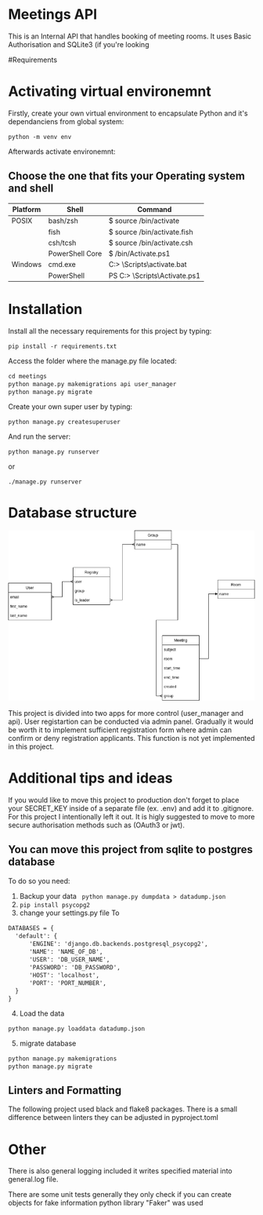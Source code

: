 # Meetings API

This is an Internal API that handles booking of meeting rooms. It uses Basic Authorisation and SQLite3 (if you're looking   

#Requirements


# Activating virtual environemnt 
Firstly, create your own virtual environment to encapsulate Python and it's dependanciens from global system:
```
python -m venv env
```

Afterwards activate environemnt:
## Choose the one that fits your Operating system and shell
| Platform      | Shell          | Command                              |
| --------------| ---------------|--------------------------------------|
| POSIX         | bash/zsh       | $ source <venv>/bin/activate         |
|               | fish           | $ source <venv>/bin/activate.fish    |
|               | csh/tcsh       | $ source <venv>/bin/activate.csh     |
|               | PowerShell Core| $ <venv>/bin/Activate.ps1            |
| Windows       | cmd.exe        | C:\> <venv>\Scripts\activate.bat     |
|               | PowerShell     | PS C:\> <venv>\Scripts\Activate.ps1  |


# Installation 

Install all the necessary requirements for this project by typing:

```
pip install -r requirements.txt
```
Access the folder where the manage.py file located: 

```
cd meetings
python manage.py makemigrations api user_manager
python manage.py migrate
```

Create your own super user by typing:

```
python manage.py createsuperuser
```
And run the server:
```
python manage.py runserver
```
or
```
./manage.py runserver
```


# Database structure
![Database ER diagram](https://github.com/CypressG/cct/blob/master/Documentation/database.png?raw=true)

 This project is divided into two apps for more control (user_manager and api). User registartion can be conducted via admin panel. Gradually it would be worth it to implement sufficient registration form where admin can confirm or deny registration applicants. This function is not yet implemented in this project.    

# Additional tips and ideas
If you would like to move this project to production don't forget to place your SECRET_KEY inside of a separate file (ex. .env) and add it to .gitignore. For this project I intentionally left it out. It is higly suggested to move to more secure authorisation methods such as  (OAuth3 or jwt). 
  
## You can move this project from sqlite to postgres database
  
  To do so you need:
  1) Backup your data 
  ``` python manage.py dumpdata > datadump.json```
  2) ```pip install psycopg2```
  3) change your settings.py file To
  ```
  DATABASES = {
    'default': {
        'ENGINE': 'django.db.backends.postgresql_psycopg2',
        'NAME': 'NAME_OF_DB',
        'USER': 'DB_USER_NAME',
        'PASSWORD': 'DB_PASSWORD',
        'HOST': 'localhost',
        'PORT': 'PORT_NUMBER',
    }
}
  ```
  4) Load the data 
  ```
  python manage.py loaddata datadump.json

  ```
  5) migrate database 
  ```
  python manage.py makemigrations
  python manage.py migrate
  ```

  
## Linters and Formatting
The following project used black and flake8 packages. There is a small difference between linters they can be adjusted in pyproject.toml

# Other
There is also general logging included it writes specified material into general.log file. 

There are some unit tests generally they only check if you can create objects for fake information python library "Faker" was used
